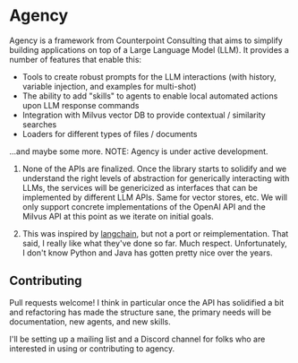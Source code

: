 # Agency

Agency is a framework from Counterpoint Consulting that aims to simplify building applications on top of a Large Language Model (LLM).  It
provides a number of features that enable this:

- Tools to create robust prompts for the LLM interactions (with history, variable injection, and examples for multi-shot)
- The ability to add "skills" to agents to enable local automated actions upon LLM response commands
- Integration with Milvus vector DB to provide contextual / similarity searches
- Loaders for different types of files / documents

...and maybe some more.  NOTE: Agency is under active development.

1. None of the APIs are finalized.  Once the library starts to solidify and we understand the right levels of abstraction
for generically interacting with LLMs, the services will be genericized as interfaces that can be implemented by different
LLM APIs.  Same for vector stores, etc.  We will only support concrete implementations of the OpenAI API and the Milvus API
at this point as we iterate on initial goals.

2. This was inspired by [langchain](https://python.langchain.com/en/latest/index.html), but not a port or reimplementation. That
said, I really like what they've done so far.  Much respect.  Unfortunately, I don't know Python and Java has gotten pretty nice
over the years.

## Contributing
 
 Pull requests welcome!  I think in particular once the API has solidified a bit and refactoring has made the structure sane, the 
 primary needs will be documentation, new agents, and new skills.
 
 I'll be setting up a mailing list and a Discord channel for folks who are interested in using or contributing to agency.
 
